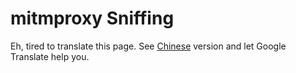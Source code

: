 # mitmproxy Sniffing

Eh, tired to translate this page. See [Chinese](/zh/import_https/mitmproxy.md) version and let Google Translate help you.
